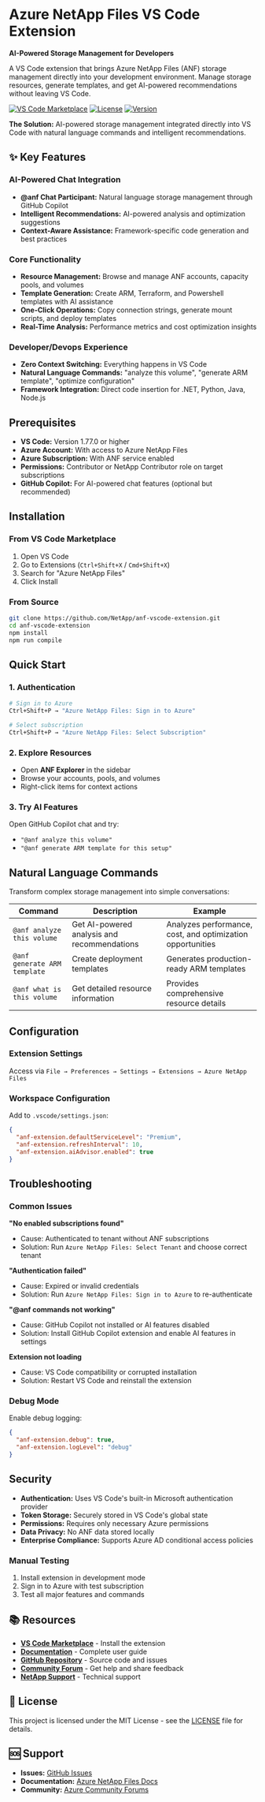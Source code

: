 # Azure NetApp Files VS Code Extension

**AI-Powered Storage Management for Developers**

A VS Code extension that brings Azure NetApp Files (ANF) storage management directly into your development environment. Manage storage resources, generate templates, and get AI-powered recommendations without leaving VS Code.

[![VS Code Marketplace](https://img.shields.io/badge/VS%20Code-Marketplace-blue)](https://marketplace.visualstudio.com/items?itemName=netapp.anf-vscode-extension)
[![License](https://img.shields.io/badge/License-MIT-green.svg)](LICENSE)
[![Version](https://img.shields.io/badge/Version-1.0.0-orange)](package.json)


**The Solution:** AI-powered storage management integrated directly into VS Code with natural language commands and intelligent recommendations.

## ✨ Key Features

### AI-Powered Chat Integration
- **@anf Chat Participant:** Natural language storage management through GitHub Copilot
- **Intelligent Recommendations:** AI-powered analysis and optimization suggestions
- **Context-Aware Assistance:** Framework-specific code generation and best practices

### Core Functionality
- **Resource Management:** Browse and manage ANF accounts, capacity pools, and volumes
- **Template Generation:** Create ARM, Terraform, and Powershell templates with AI assistance
- **One-Click Operations:** Copy connection strings, generate mount scripts, and deploy templates
- **Real-Time Analysis:** Performance metrics and cost optimization insights

### Developer/Devops Experience
- **Zero Context Switching:** Everything happens in VS Code
- **Natural Language Commands:** "analyze this volume", "generate ARM template", "optimize configuration"
- **Framework Integration:** Direct code insertion for .NET, Python, Java, Node.js

## Prerequisites

- **VS Code:** Version 1.77.0 or higher
- **Azure Account:** With access to Azure NetApp Files
- **Azure Subscription:** With ANF service enabled
- **Permissions:** Contributor or NetApp Contributor role on target subscriptions
- **GitHub Copilot:** For AI-powered chat features (optional but recommended)

## Installation

### From VS Code Marketplace
1. Open VS Code
2. Go to Extensions (`Ctrl+Shift+X` / `Cmd+Shift+X`)
3. Search for "Azure NetApp Files"
4. Click Install

### From Source
```bash
git clone https://github.com/NetApp/anf-vscode-extension.git
cd anf-vscode-extension
npm install
npm run compile
```

## Quick Start

### 1. Authentication
```bash
# Sign in to Azure
Ctrl+Shift+P → "Azure NetApp Files: Sign in to Azure"

# Select subscription
Ctrl+Shift+P → "Azure NetApp Files: Select Subscription"
```

### 2. Explore Resources
- Open **ANF Explorer** in the sidebar
- Browse your accounts, pools, and volumes
- Right-click items for context actions

### 3. Try AI Features
Open GitHub Copilot chat and try:
- `"@anf analyze this volume"`
- `"@anf generate ARM template for this setup"`


## Natural Language Commands

Transform complex storage management into simple conversations:

| Command | Description | Example |
|---------|-------------|---------|
| `@anf analyze this volume` | Get AI-powered analysis and recommendations | Analyzes performance, cost, and optimization opportunities |
| `@anf generate ARM template` | Create deployment templates | Generates production-ready ARM templates |
| `@anf what is this volume` | Get detailed resource information | Provides comprehensive resource details |

## Configuration

### Extension Settings
Access via `File → Preferences → Settings → Extensions → Azure NetApp Files`


### Workspace Configuration
Add to `.vscode/settings.json`:
```json
{
  "anf-extension.defaultServiceLevel": "Premium",
  "anf-extension.refreshInterval": 10,
  "anf-extension.aiAdvisor.enabled": true
}
```

## Troubleshooting

### Common Issues

**"No enabled subscriptions found"**
- Cause: Authenticated to tenant without ANF subscriptions
- Solution: Run `Azure NetApp Files: Select Tenant` and choose correct tenant

**"Authentication failed"**
- Cause: Expired or invalid credentials
- Solution: Run `Azure NetApp Files: Sign in to Azure` to re-authenticate

**"@anf commands not working"**
- Cause: GitHub Copilot not installed or AI features disabled
- Solution: Install GitHub Copilot extension and enable AI features in settings

**Extension not loading**
- Cause: VS Code compatibility or corrupted installation
- Solution: Restart VS Code and reinstall the extension

### Debug Mode
Enable debug logging:
```json
{
  "anf-extension.debug": true,
  "anf-extension.logLevel": "debug"
}
```

## Security

- **Authentication:** Uses VS Code's built-in Microsoft authentication provider
- **Token Storage:** Securely stored in VS Code's global state
- **Permissions:** Requires only necessary Azure permissions
- **Data Privacy:** No ANF data stored locally
- **Enterprise Compliance:** Supports Azure AD conditional access policies


### Manual Testing
1. Install extension in development mode
2. Sign in to Azure with test subscription
3. Test all major features and commands


## 📚 Resources

- **[VS Code Marketplace](https://marketplace.visualstudio.com/)** - Install the extension
- **[Documentation](https://docs.netapp.com)** - Complete user guide
- **[GitHub Repository](https://github.com/NetApp/anf-vscode-extension)** - Source code and issues
- **[Community Forum](https://community.netapp.com)** - Get help and share feedback
- **[NetApp Support](https://support.netapp.com)** - Technical support

## 📄 License

This project is licensed under the MIT License - see the [LICENSE](LICENSE) file for details.

## 🆘 Support

- **Issues:** [GitHub Issues](https://github.com/NetApp/anf-vscode-extension/issues)
- **Documentation:** [Azure NetApp Files Docs](https://docs.microsoft.com/en-us/azure/azure-netapp-files/)
- **Community:** [Azure Community Forums](https://docs.microsoft.com/en-us/answers/topics/azure-netapp-files.html)
